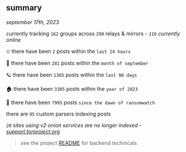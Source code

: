 
## summary
_september 17th, 2023_

currently tracking `162` groups across `290` relays & mirrors - _`116` currently online_

⏲ there have been `2` posts within the `last 24 hours`

🦈 there have been `281` posts within the `month of september`

🪐 there have been `1365` posts within the `last 90 days`

🏚 there have been `3305` posts within the `year of 2023`

🦕 there have been `7995` posts `since the dawn of ransomwatch`

there are `95` custom parsers indexing posts

_`20` sites using v2 onion services are no longer indexed - [support.torproject.org](https://support.torproject.org/onionservices/v2-deprecation/)_

> see the project [README](https://github.com/joshhighet/ransomwatch#ransomwatch--) for backend technicals
